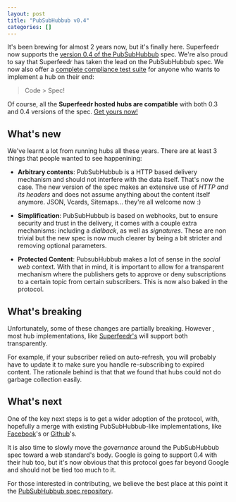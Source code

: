 ```yaml
---
layout: post
title: "PubSubHubbub v0.4"
categories: []
---
```


It's been brewing for almost 2 years now, but it's finally here. Superfeedr now supports the [version 0.4 of the PubSubHubbub](https://superfeedr-misc.s3.amazonaws.com/pubsubhubbub-core-0.4.html) spec. We're also proud to say that Superfeedr has taken the lead on the PubSubHubbub spec. We now also offer a [complete compliance test suite](http://tests.superfeedr.com/) for anyone who wants to implement a hub on their end:

> Code > Spec!

Of course, all the **Superfeedr hosted hubs are compatible** with both 0.3 and 0.4 versions of the spec. [Get yours now!](http://superfeedr.com/publisher)

## What's new

We've learnt a lot from running hubs all these years. There are at least 3 things that people wanted to see happenining:

* **Arbitrary contents**: PubSubHubbub is a HTTP based delivery mechanism and should not interfere with the data itself. That's now  the case. The new version of the spec makes an extensive use of *HTTP and its headers* and does not assume anything about the content itself anymore. JSON, Vcards, Sitemaps... they're all welcome now :)

* **Simplification**: PubSubHubbub is based on webhooks, but to ensure security and trust in the delivery, it comes with a couple extra mechanisms: including a *dialback*, as well as *signatures*. These are non trivial but the new spec is now much clearer by being a bit stricter and removing optional parameters.

* **Protected Content**: PubsubHubbub makes a lot of sense in the *social web* context. With that in mind, it is important to allow for a transparent mechanism where the publishers gets to approve or deny subscriptions to a certain topic from certain subscribers. This is now also baked in the protocol.

## What's breaking

Unfortunately, some of these changes are partially breaking. However , most hub implementations, like [Superfeedr's](http://pubsubhubbub.superfeedr.com/) will support both transparently.

For example, if your subscriber relied on auto-refresh, you will probably have to update it to make sure you handle re-subscribing to expired content. The rationale behind is that that we found that hubs could not do garbage collection easily.

## What's next

One of the key next steps is to get a wider adoption of the protocol, with, hopefully a merge with existing PubSubHubbub-like implementations, like [Facebook](https://developers.facebook.com/docs/reference/api/realtime/)'s or [Github](http://developer.github.com/v3/repos/hooks/#pubsubhubbub)'s.

It is also time to slowly move the *governance* around the PubSubHubbub spec toward a web standard's body. Google is going to support 0.4 with their hub too, but it's now obvious that this protocol goes far beyond Google and should not be tied too much to it.

For those interested in contributing, we believe the best place at this point it the [PubSubHubbub spec repository](https://github.com/pubsubhubbub/PubSubHubbub).





